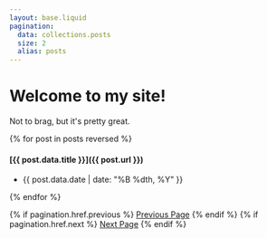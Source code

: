 ```yaml
---
layout: base.liquid
pagination:
  data: collections.posts
  size: 2
  alias: posts
---
```


# Welcome to my site!

Not to brag, but it's pretty great.

{% for post in posts reversed %}

#### [{{ post.data.title }}]({{ post.url }})

- <time>{{ post.data.date | date: "%B %dth, %Y" }}</time>

{% endfor %}

{% if pagination.href.previous %}
<a href="{{pagination.href.previous}}">Previous Page</a>
{% endif %}
{% if pagination.href.next %}
<a href="{{pagination.href.next}}">Next Page</a>
{% endif %}
